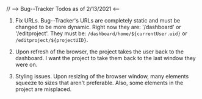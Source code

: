 // --> Bug--Tracker Todos as of 2/13/2021 <--

1. Fix URLs. Bug--Tracker's URLs are completely static and must be changed to be more dynamic. Right now they are: '/dashboard' or '/editproject'. They must be: `/dashboard/home/${currentUser.uid}` or `/editproject/${projectUID}`.

2. Upon refresh of the browser, the project takes the user back to the dashboard. I want the project to take them back to the last window they were on.

3. Styling issues. Upon resizing of the browser window, many elements squeeze to sizes that aren't preferable. Also, some elements in the project are misplaced. 